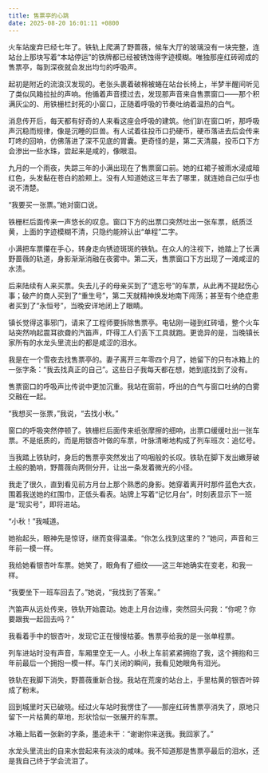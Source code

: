 ```yaml
---
title: 售票亭的心跳
date: 2025-08-20 16:01:11 +0800
---
```


火车站废弃已经七年了。铁轨上爬满了野蔷薇，候车大厅的玻璃没有一块完整，连站台上那块写着“本站停运”的铁牌都已经被锈蚀得字迹模糊。唯独那座红砖砌成的售票亭，每到深夜就会发出均匀的呼吸声。

起初是附近的流浪汉发现的。老张头裹着破棉被蜷在站台长椅上，半梦半醒间听见了类似风箱拉扯的声响。他循着声音摸过去，发现那声音来自售票窗口——那个积满灰尘的、用铁栅栏封死的小窗口，正随着呼吸的节奏吐纳着温热的白气。

消息传开后，每天都有好奇的人来看这座会呼吸的建筑。他们趴在窗口听，那呼吸声沉稳而规律，像是沉睡的巨兽。有人试着往投币口扔硬币，硬币落进去后会传来叮咚的回响，仿佛落进了深不见底的胃囊。更奇怪的是，第二天清晨，投币口下方会渗出一些水珠，尝起来是咸的，像眼泪。

九月的一个雨夜，失踪三年的小满出现在了售票窗口前。她的红裙子被雨水浸成暗红色，头发黏在苍白的脸颊上。没有人知道她这三年去了哪里，就连她自己似乎也说不清楚。

“我要买一张票。”她对窗口说。

铁栅栏后面传来一声悠长的叹息。窗口下方的出票口突然吐出一张车票，纸质泛黄，上面的字迹模糊不清，只隐约能辨认出“单程”二字。

小满把车票攥在手心，转身走向锈迹斑斑的铁轨。在众人的注视下，她踏上了长满野蔷薇的轨道，身影渐渐消融在夜雾中。第二天，售票窗口下方出现了一滩咸涩的水渍。

后来陆续有人来买票。失去儿子的母亲买到了“遗忘号”的车票，从此再不提起伤心事；破产的商人买到了“重生号”，第二天就精神焕发地南下闯荡；甚至有个绝症患者买到了“永恒号”，当晚安详地闭上了眼睛。

镇长觉得这事邪门，请来了工程师要拆除售票亭。电钻刚一碰到红砖墙，整个火车站突然响起震耳欲聋的汽笛声，吓得工人们丢下工具就跑。更诡异的是，当晚镇长家所有的水龙头里流出的都是咸涩的泪水。

我是在一个雪夜去找售票亭的。妻子离开三年零四个月了，她留下的只有冰箱上的一张字条：“我去找真正的自己”。这些日子我每天都在想，她到底找到了没有。

售票窗口的呼吸声比传说中更加沉重。我站在窗前，呼出的白气与窗口吐纳的白雾交融在一起。

“我想买一张票，”我说，“去找小秋。”

窗口的呼吸突然停顿了。铁栅栏后面传来纸张摩擦的细响，出票口缓缓吐出一张车票。不是纸质的，而是用银杏叶做的车票，叶脉清晰地构成了列车班次：追忆号。

当我踏上铁轨时，身后的售票亭突然发出了呜咽般的长叹。铁轨在脚下发出嫩芽破土般的脆响，野蔷薇向两侧分开，让出一条发着微光的小径。

我走了很久，直到看见前方月台上那个熟悉的身影。她穿着离开时那件蓝色大衣，围着我送她的红围巾，正低头看表。站牌上写着“记忆月台”，时刻表显示下一班是“现实号”，即将进站。

“小秋！”我喊道。

她抬起头，眼神先是惊讶，继而变得温柔。“你怎么找到这里的？”她问，声音和三年前一模一样。

我给她看银杏叶车票。她笑了，眼角有了细纹——这三年她确实在变老，和我一样。

“我要坐下一班车回去了。”她说，“我找到了答案。”

汽笛声从远处传来，铁轨开始震动。她走上月台边缘，突然回头问我：“你呢？你要跟我一起回去吗？”

我看着手中的银杏叶，发现它正在慢慢枯萎。售票亭给我的是一张单程票。

列车进站时没有声音，车厢里空无一人。小秋上车前紧紧拥抱了我，这个拥抱和三年前最后一个拥抱一模一样。车门关闭的瞬间，我看见她眼角有泪光。

铁轨在我脚下消失，野蔷薇重新合拢。我站在荒废的站台上，手里枯黄的银杏叶碎成了粉末。

回到城里时天已破晓。经过火车站时我愣住了——那座红砖售票亭消失了，原地只留下一片枯黄的草地，形状恰似一张展开的车票。

冰箱上贴着一张新的字条，墨迹未干：“谢谢你来送我。我回家了。”

水龙头里流出的自来水尝起来有淡淡的咸味。我不知道那是售票亭最后的泪水，还是我自己终于学会流泪了。
